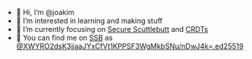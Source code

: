 - 👋 Hi, I’m @joakim
- 🌱 I’m interested in learning and making stuff
- 👀 I’m currently focusing on [Secure Scuttlebutt](https://ssbc.github.io/scuttlebutt-protocol-guide/) and [CRDTs](https://github.com/yjs/yjs)
- 💬 You can find me on [SSB](https://scuttlebutt.nz/) as [@XWYRO2dsK3jjaaJYxCfVt1KPPSF3WgMkbSNu/nDwJ4k=.ed25519](ssb:feed/ed25519/XWYRO2dsK3jjaaJYxCfVt1KPPSF3WgMkbSNu_nDwJ4k=)
